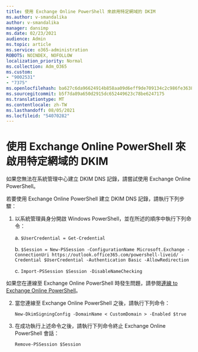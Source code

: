 ```yaml
---
title: 使用 Exchange Online PowerShell 來啟用特定網域的 DKIM
ms.author: v-smandalika
author: v-smandalika
manager: dansimp
ms.date: 02/23/2021
audience: Admin
ms.topic: article
ms.service: o365-administration
ROBOTS: NOINDEX, NOFOLLOW
localization_priority: Normal
ms.collection: Adm_O365
ms.custom:
- "9002531"
- "7375"
ms.openlocfilehash: ba627c6da96624914b858aa09d6eff9de709134c2c986fe363845c5ab2b66434
ms.sourcegitcommit: b5f7da89a650d2915dc652449623c78be6247175
ms.translationtype: MT
ms.contentlocale: zh-TW
ms.lasthandoff: 08/05/2021
ms.locfileid: "54070282"
---
```

# <a name="use-exchange-online-powershell-to-enable-dkim-for-a-specific-domain"></a>使用 Exchange Online PowerShell 來啟用特定網域的 DKIM

如果您無法在系統管理中心建立 DKIM DNS 記錄，請嘗試使用 Exchange Online PowerShell。 

若要使用 Exchange Online PowerShell 建立 DKIM DNS 記錄，請執行下列步驟：

1. 以系統管理員身分開啟 Windows PowerShell，並在所述的順序中執行下列命令：

    a. `$UserCredential = Get-Credential`

    b. `$Session = New-PSSession -ConfigurationName Microsoft.Exchange -ConnectionUri https://outlook.office365.com/powershell-liveid/ -Credential $UserCredential -Authentication Basic -AllowRedirection`

    c. `Import-PSSession $Session -DisableNameChecking`
    
如果您在連線至 Exchange Online PowerShell 時發生問題，請參閱[連線 to Exchange Online PowerShell](https://docs.microsoft.com/powershell/exchange/connect-to-exchange-online-powershell)。

2. 當您連線至 Exchange Online PowerShell 之後，請執行下列命令：

    `New-DkimSigningConfig -DomainName < CustomDomain > -Enabled $true`

3. 在成功執行上述命令之後，請執行下列命令終止 Exchange Online PowerShell 會話：

    `Remove-PSSession $Session` 



